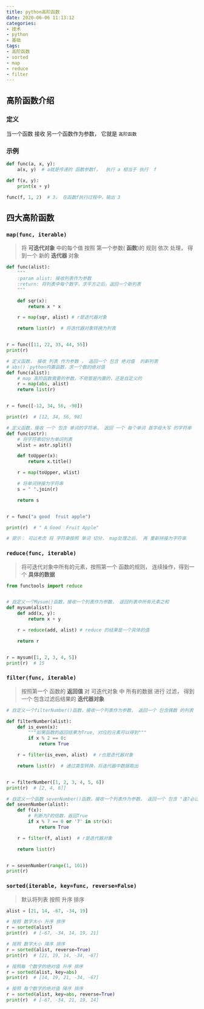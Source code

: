 ```yaml
---
title: python高阶函数
date: 2020-06-06 11:13:12
categories:
- 技术
- python
- 基础
tags:
- 高阶函数
- sorted
- map
- reduce
- filter
---
```


## 高阶函数介绍

### 定义

当一个函数 接收 另一个函数作为参数， 它就是 `高阶函数`

### 示例

```python
def func(a, x, y):
    a(x, y)  # a就是传递的 函数参数f，  执行 a 相当于 执行  f

def f(x, y):
    print(x + y)

func(f, 1, 2)  # 3， 在函数f执行过程中，输出 3
```

## 四大高阶函数

### `map(func, iterable)`

>将 **可迭代对象** 中的每个值 按照 第一个参数( **函数**)的 规则 依次 处理， 得到一个 新的 **迭代器** 对象


```python
def func(alist):
    """
    :param alist: 接收列表作为参数
    :return: 将列表中每个数字，求平方之后，返回一个新列表
    """

    def sqr(x):
        return x * x

    r = map(sqr, alist) # r是迭代器对象

    return list(r)  # 将迭代器对象转换为列表


r = func([11, 22, 33, 44, 55])
print(r)
```



```python
# 定义函数， 接收 列表 作为参数 ， 返回一个 包含 绝对值  的新列表
# abs()：python内置函数，求一个数的绝对值
def func(alist):
    # map 高阶函数需要的参数，不用管是内置的，还是自定义的
    r = map(abs, alist)
    return list(r)


r = func([-12, 34, 56, -98])

print(r)  # [12, 34, 56, 98]
```



```python
# 定义函数，接收 一个 包含 单词的字符串， 返回 一个 每个单词 首字母大写 的字符串
def func(astr):
    # 将字符串切分为单词列表
    wlist = astr.split()

    def toUpper(x):
        return x.title()

    r = map(toUpper, wlist)

    # 将单词拼接为字符串
    s = " ".join(r)

    return s


r = func("a good  fruit apple")

print(r)  # " A Good  Fruit Apple"

# 提示： 可以考虑 将 字符串按照 单词 切分， map处理之后， 再 重新拼接为字符串
```

### `reduce(func, iterable)`

> 将可迭代对象中所有的元素，按照第一个 函数的规则， 连续操作，得到一个  **具体的数据**

```python
from functools import reduce


# 自定义一个Mysum()函数，接收一个列表作为参数， 返回列表中所有元素之和
def mysum(alist):
    def add(x, y):
        return x + y

    r = reduce(add, alist) # reduce 的结果是一个具体的值

    return r


r = mysum([1, 2, 3, 4, 5])
print(r)  # 15
```

### `filter(func, iterable)`

> 按照第一个 函数的 **返回值** 对 可迭代对象 中 所有的数据 进行 过滤， 得到一个 包含过滤后结果的 **迭代器对象**

```python
# 自定义一个filterNumber()函数，接收一个列表作为参数， 返回一个 包含偶数 的列表

def filterNumber(alist):
    def is_even(x):
        """如果函数的返回结果为True, 对应的元素可以得到"""
        if x % 2 == 0:
            return True

    r = filter(is_even, alist)  # r也是迭代器对象

    return list(r)  # 通过类型转换，将迭代器中数据取出


r = filterNumber([1, 2, 3, 4, 5, 6])
print(r)  # [2, 4, 6]]
```

```python
# 自定义一个函数 sevenNumber()函数，接收一个列表作为参数， 返回一个 包含 "逢7必过" 数字的新列表
def sevenNumber(alist):
    def f(x):
        # 判断为7的倍数，返回True
        if x % 7 == 0 or '7' in str(x):
            return True

    r = filter(f, alist)  # r是迭代器对象

    return list(r)


r = sevenNumber(range(1, 101))
print(r)
```



### `sorted(iterable, key=func, reverse=False)`

> 默认将列表 按照 升序 排序

```python
alist = [21, 14, -67, -34, 19]

# 按照 数字大小 升序 排序
r = sorted(alist)
print(r)  # [-67, -34, 14, 19, 21]

# 按照 数字大小 降序 排序
r = sorted(alist, reverse=True)
print(r)  # [21, 19, 14, -34, -67]

# 按照每 个数字的绝对值 升序 排序
r = sorted(alist, key=abs)
print(r)  # [14, 19, 21, -34, -67]

# 按照 每个数字的绝对值 降序 排序
r = sorted(alist, key=abs, reverse=True)
print(r)  # [-67, -34, 21, 19, 14]
```
